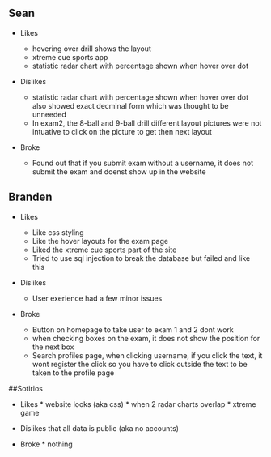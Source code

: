 ## Sean
- Likes
	* hovering over drill shows the layout
	* xtreme cue sports app
	* statistic radar chart with percentage shown when hover over dot

- Dislikes
	* statistic radar chart with percentage shown when hover over dot also showed exact decminal form which was thought to be unneeded
	* In exam2, the 8-ball and 9-ball drill different layout pictures were not intuative to click on the picture to get then next layout

- Broke
	* Found out that if you submit exam without a username, it does not submit the exam and doenst show up in the website

## Branden
- Likes
	* Like css styling
	* Like the hover layouts for the exam page
	* Liked the  xtreme cue sports part of the site
	* Tried to use sql injection to break the database but failed and like this

- Dislikes
	* User exerience had a few minor issues

- Broke
	* Button on homepage to take user to exam 1 and 2 dont work
	* when checking boxes on the exam, it does not show the position for the next box
	* Search profiles page, when clicking username, if you click the text, it wont register the click so you have to click outside the text to be taken to the profile page

##Sotirios
- Likes 
		* website looks (aka css)
		* when 2 radar charts overlap
		* xtreme game 

- Dislikes that all data is public (aka no accounts)

- Broke
		* nothing

##

##